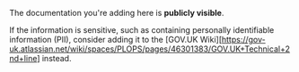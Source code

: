 The documentation you're adding here is **publicly visible**.

If the information is sensitive, such as containing personally identifiable information (PII), consider adding it to the [GOV.UK Wiki][https://gov-uk.atlassian.net/wiki/spaces/PLOPS/pages/46301383/GOV.UK+Technical+2nd+line] instead.
